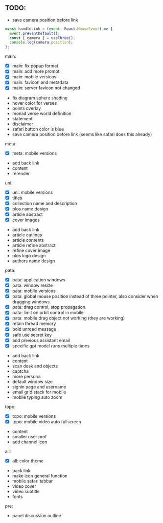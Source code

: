 ## TODO: 
- save camera position before link
```js
const handleLink = (event: React.MouseEvent) => {
  event.preventDefault();
  const { camera } = useThree();
  console.log(camera.position);
};
```

main:
- [x] main: fix popup format
- [x] main: add more prompt
- [x] main: mobile versions
- [x] main: favicon and metadata
- [x] main: server favicon not changed
- fix diagram sphere shading
- hover color for verses
- points overlay
- monad verse world definition
- statement
- disclaimer
- safari button color is blue
- save camera position before link (seems like safari does this already)

meta:
- [x] meta: mobile versions
- add back link
- content
- rerender

uni:
- [x] uni: mobile versions
- [x] titles
- [x] collection name and description
- [x] plos name design
- [x] article abstract
- [x] cover images
- add back link
- article outlines
- article contents
- article refine abstract
- refine cover image
- plos logo design
- authors name design

pata:
- [x] pata: application windows
- [x] pata: window resize
- [x] pata: mobile versions
- [x] pata: global mouse position instead of three pointer, also consider when dragging windows.
- [x] pata: drag control, stop propagation.
- [x] pata: limit on orbit control in mobile
- [x] pata: mobile drag object not working (they are working)
- [x] retain thread memory
- [x] bold unread message
- [x] safe use secret key
- [x] add previous assistant email
- [x] specific gpt model runs multiple times
- add back link
- content
- scan desk and objects
- captcha
- more persona
- default window size
- signin page and username
- email grid stack for mobile
- mobile typing auto zoom

topo:
- [x] topo: mobile versions
- [x] topo: mobile video auto fullscreen
- content
- smaller user prof
- add channel icon

all:
- [x] all: color theme
- back link
- make icon general function
- mobile safari tabbar
- video cover
- video subtitle
- fonts

pre:
- panel discussion outline
